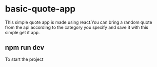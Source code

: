 # basic-quote-app

This simple quote app is made using react.You can bring a random quote from the api according to the category you specify and save it with this simple get it app.



## npm run dev
To start the project

